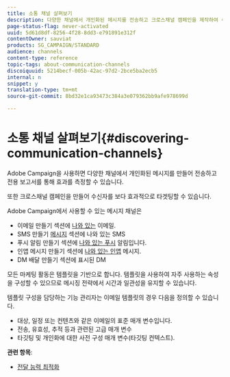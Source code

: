 ```yaml
---
title: 소통 채널 살펴보기
description: 다양한 채널에서 개인화된 메시지를 전송하고 크로스채널 캠페인을 제작하여 수신자를 효과적으로 타겟팅하는 방법을 살펴볼 수 있습니다.
page-status-flag: never-activated
uuid: 5d61d8df-8256-4f28-8dd3-e791891e312f
contentOwner: sauviat
products: SG_CAMPAIGN/STANDARD
audience: channels
content-type: reference
topic-tags: about-communication-channels
discoiquuid: 5214becf-005b-42ac-97d2-2bce5ba2ecb5
internal: n
snippet: y
translation-type: tm+mt
source-git-commit: 8bd32e1ca93473c384a3e079362bb9afe978699d

---
```



# 소통 채널 살펴보기{#discovering-communication-channels}

Adobe Campaign을 사용하면 다양한 채널에서 개인화된 메시지를 만들어 전송하고 전용 보고서를 통해 효과를 측정할 수 있습니다.

또한 크로스채널 캠페인을 만들어 수신자를 보다 효과적으로 타겟팅할 수 있습니다.

Adobe Campaign에서 사용할 수 있는 메시지 채널은

* 이메일 만들기 섹션에 [나와 있는](../../channels/using/about-emails.md) 이메일.
* SMS 만들기 [메시지](../../channels/using/about-sms-messages.md) 섹션에 나와 있는 SMS
* 푸시 알림 만들기 섹션에 [나와 있는 푸시](../../channels/using/about-push-notifications.md) 알림입니다.
* 인앱 메시지 만들기 섹션에 [나와 있는 인앱](../../channels/using/about-in-app-messaging.md) 메시지.
* DM 배달 [](../../channels/using/about-direct-mail.md) 만들기 섹션에 표시된 DM

모든 마케팅 활동은 템플릿을 기반으로 합니다. 템플릿을 사용하여 자주 사용하는 속성을 구성할 수 있으므로 메시징 전략에서 시간과 일관성을 유지할 수 있습니다.

템플릿 구성을 담당하는 기능 관리자는 이메일 템플릿의 경우 다음을 정의할 수 있습니다.

* 대상, 일정 또는 컨텐츠와 같은 이메일의 표준 매개 변수입니다.
* 전송, 유효성, 추적 등과 관련된 고급 매개 변수
* 타깃팅 및 개인화에 대한 사전 구성 매개 변수(타깃팅 컨텍스트).

**관련 항목**:

* [전달 능력 최적화](../../sending/using/about-deliverability.md)

